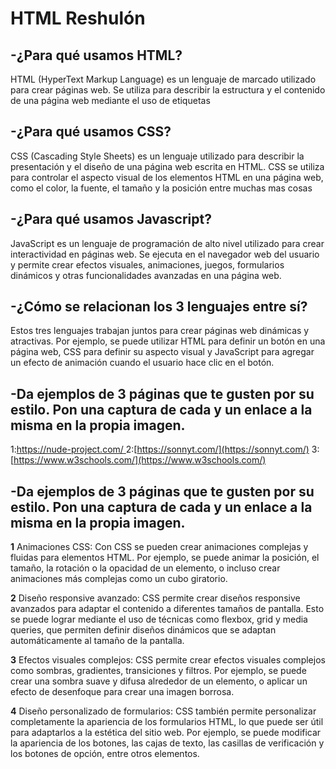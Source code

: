 # **HTML Reshulón**

## **-¿Para qué usamos HTML?**
HTML (HyperText Markup Language) es un lenguaje de marcado utilizado para crear páginas web. Se utiliza para describir la estructura y el contenido de una página web mediante el uso de etiquetas

## **-¿Para qué usamos CSS?**
CSS (Cascading Style Sheets) es un lenguaje utilizado para describir la presentación y el diseño de una página web escrita en HTML. CSS se utiliza para controlar el aspecto visual de los elementos HTML en una página web, como el color, la fuente, el tamaño y la posición entre muchas mas cosas
## **-¿Para qué usamos Javascript?**
JavaScript es un lenguaje de programación de alto nivel utilizado para crear interactividad en páginas web. Se ejecuta en el navegador web del usuario y permite crear efectos visuales, animaciones, juegos, formularios dinámicos y otras funcionalidades avanzadas en una página web.


## **-¿Cómo se relacionan los 3 lenguajes entre sí?**
Estos tres lenguajes trabajan juntos para crear páginas web dinámicas y atractivas. Por ejemplo, se puede utilizar HTML para definir un botón en una página web, CSS para definir su aspecto visual y JavaScript para agregar un efecto de animación cuando el usuario hace clic en el botón. 

## **-Da ejemplos de 3 páginas que te gusten por su estilo. Pon una captura de cada y un enlace a la misma en la propia imagen.**
1:[https://nude-project.com/ ](https://nude-project.com)
2:[https://sonnyt.com/](https://sonnyt.com/)
3:[https://www.w3schools.com/](https://www.w3schools.com/)


## **-Da ejemplos de 3 páginas que te gusten por su estilo. Pon una captura de cada y un enlace a la misma en la propia imagen.**

**1** 
Animaciones CSS: Con CSS se pueden crear animaciones complejas y fluidas para elementos HTML. Por ejemplo, se puede animar la posición, el tamaño, la rotación o la opacidad de un elemento, o incluso crear animaciones más complejas como un cubo giratorio.

**2**
Diseño responsive avanzado: CSS permite crear diseños responsive avanzados para adaptar el contenido a diferentes tamaños de pantalla. Esto se puede lograr mediante el uso de técnicas como flexbox, grid y media queries, que permiten definir diseños dinámicos que se adaptan automáticamente al tamaño de la pantalla.

**3**
Efectos visuales complejos: CSS permite crear efectos visuales complejos como sombras, gradientes, transiciones y filtros. Por ejemplo, se puede crear una sombra suave y difusa alrededor de un elemento, o aplicar un efecto de desenfoque para crear una imagen borrosa.

**4**
Diseño personalizado de formularios: CSS también permite personalizar completamente la apariencia de los formularios HTML, lo que puede ser útil para adaptarlos a la estética del sitio web. Por ejemplo, se puede modificar la apariencia de los botones, las cajas de texto, las casillas de verificación y los botones de opción, entre otros elementos.